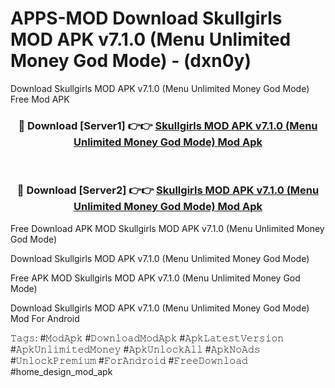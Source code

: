 # APPS-MOD Download Skullgirls MOD APK v7.1.0 (Menu Unlimited Money God Mode) - (dxn0y)
Download Skullgirls MOD APK v7.1.0 (Menu Unlimited Money God Mode) Free Mod APK

<div align="center">
<h3>🔴 Download [Server1] 👉👉 <a href="https://apk-comot.site?title=Skullgirls_MOD_APK_v7.1.0_(Menu_Unlimited_Money_God_Mode)">Skullgirls MOD APK v7.1.0 (Menu Unlimited Money God Mode) Mod Apk</a></h3><br>

<h3>🔴 Download [Server2] 👉👉 <a href="https://apk-comot.site?title=Skullgirls_MOD_APK_v7.1.0_(Menu_Unlimited_Money_God_Mode)">Skullgirls MOD APK v7.1.0 (Menu Unlimited Money God Mode) Mod Apk</a></h3>
</div>


Free Download APK MOD Skullgirls MOD APK v7.1.0 (Menu Unlimited Money God Mode)

Download Skullgirls MOD APK v7.1.0 (Menu Unlimited Money God Mode) 

Free APK MOD Skullgirls MOD APK v7.1.0 (Menu Unlimited Money God Mode) 

Download Skullgirls MOD APK v7.1.0 (Menu Unlimited Money God Mode) Mod For Android

𝚃𝚊𝚐𝚜: #𝙼𝚘𝚍𝙰𝚙𝚔 #𝙳𝚘𝚠𝚗𝚕𝚘𝚊𝚍𝙼𝚘𝚍𝙰𝚙𝚔 #𝙰𝚙𝚔𝙻𝚊𝚝𝚎𝚜𝚝𝚅𝚎𝚛𝚜𝚒𝚘𝚗 #𝙰𝚙𝚔𝚄𝚗𝚕𝚒𝚖𝚒𝚝𝚎𝚍𝙼𝚘𝚗𝚎𝚢 #𝙰𝚙𝚔𝚄𝚗𝚕𝚘𝚌𝚔𝙰𝚕𝚕 #𝙰𝚙𝚔𝙽𝚘𝙰𝚍𝚜 #𝚄𝚗𝚕𝚘𝚌𝚔𝙿𝚛𝚎𝚖𝚒𝚞𝚖 #𝙵𝚘𝚛𝙰𝚗𝚍𝚛𝚘𝚒𝚍 #𝙵𝚛𝚎𝚎𝙳𝚘𝚠𝚗𝚕𝚘𝚊𝚍 #home_design_mod_apk
